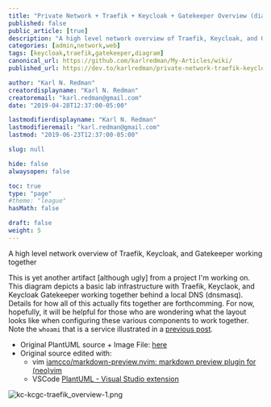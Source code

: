 ```yaml
---
title: "Private Network + Traefik + Keycloak + Gatekeeper Overview (diagram)"
published: false
public_article: [true]
description: "A high level network overview of Traefik, Keycloak, and Gatekeeper working together"
categories: [admin,network,web]
tags: [keycloak,traefik,gatekeeper,diagram]
canonical_url: https://github.com/karlredman/My-Articles/wiki/
published_url: https://dev.to/karlredman/private-network-traefik-keycloak-gatekeeper-overview-diagram-1nmn

author: "Karl N. Redman"
creatordisplayname: "Karl N. Redman"
creatoremail: "karl.redman@gmail.com"
date: "2019-04-28T12:37:00-05:00"

lastmodifierdisplayname: "Karl N. Redman"
lastmodifieremail: "karl.redman@gmail.com"
lastmod: "2019-06-23T12:37:00-05:00"

slug: null

hide: false
alwaysopen: false

toc: true
type: "page"
#theme: "league"
hasMath: false

draft: false
weight: 5
---
```


A high level network overview of Traefik, Keycloak, and Gatekeeper working together

This is yet another artifact [although ugly] from a project I'm working on. This diagram depicts a basic lab infrastructure with Traefik, Keyclaok, and Keycloak Gatekeeper working together behind a local DNS (dnsmasq). Details for how all of this actually fits together are forthcomming. For now, hopefully, it will be helpful for those who are wondering what the layout looks like when configuring these various components to work together. Note the `whoami` that is a service illustrated in a [previous post](https://dev.to/karlredman/keycloak-v5-gatekeeper-v5-flowcharts-easily-create-and-restrict-an-isolated-iodc-client-service-by-group-role-53h4).

* Original PlantUML source + Image File: [here](https://github.com/karlredman/My-Articles/tree/master/Artifacts/network-diagrams)
* Original source edited with:
  * vim [iamcco/markdown-preview.nvim: markdown preview plugin for (neo)vim](https://github.com/iamcco/markdown-preview.nvim)
  * VSCode [PlantUML - Visual Studio extension](https://marketplace.visualstudio.com/items?itemName=jebbs.plantuml)

![kc-kcgc-traefik_overview-1.png](https://raw.githubusercontent.com/karlredman/My-Articles/master/Artifacts/network-diagrams/kc-kcgc-traefik_overview-1.png)
